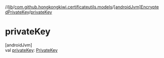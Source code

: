 //[lib](../../../index.md)/[com.github.hongkongkiwi.certificateutils.models](../index.md)/[[androidJvm]EncryptedPrivateKey](index.md)/[privateKey](private-key.md)

# privateKey

[androidJvm]\
val [privateKey](private-key.md): [PrivateKey](https://developer.android.com/reference/kotlin/java/security/PrivateKey.html)

